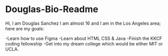 # Douglas-Bio-Readme

Hi, I am Douglas Sanchez I am almost 16 and I am in the Los Angeles area; here are my goals:

-Learn how to use Figma
-Learn about HTML CSS & Java
-Finish the KKCF coding fellowship
-Get into my dream college which would be either MIT or UCLA.
